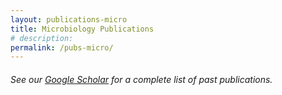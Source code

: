 ```yaml
---
layout: publications-micro
title: Microbiology Publications
# description: 
permalink: /pubs-micro/
---
```


###### See our [Google Scholar](https://scholar.google.com/citations?user=k93FQp4AAAAJ&hl=en) for a complete list of past publications.


